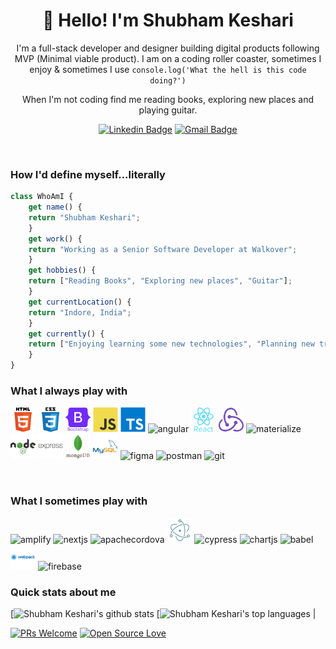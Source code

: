 <h1 align="center">👋 Hello! I'm Shubham Keshari</h1>
<p align="center">
  I'm a full-stack developer and designer building digital products following MVP (Minimal viable product). I am on a coding roller coaster, sometimes I enjoy & sometimes I use <code>console.log('What the hell is this code doing?')</code>
</p>

<p align="center">When I'm not coding find me reading books, exploring new places and playing guitar.</p>

<div align="center">
  
  [![Linkedin Badge](https://img.shields.io/badge/LinkedIn-0077B5?style=for-the-badge&logo=linkedin&logoColor=white)](https://www.linkedin.com/in/shubhamkeshari005/)
  [![Gmail Badge](https://img.shields.io/badge/Gmail-D14836?style=for-the-badge&logo=gmail&logoColor=white)](mailto:shubhamkeshari005@gmail.com)
</div>
<br>

<h3>How I'd define myself...literally</h3>

```javascript
class WhoAmI {
    get name() {
	return "Shubham Keshari";
    }
    get work() {
	return "Working as a Senior Software Developer at Walkover";
    }
    get hobbies() {
	return ["Reading Books", "Exploring new places", "Guitar"];
    }
    get currentLocation() {
	return "Indore, India";
    }
    get currently() {
	return ["Enjoying learning some new technologies", "Planning new trip"];
    }
}
```

<be>

### What I always play with

<p>
  <img
    src="https://raw.githubusercontent.com/devicons/devicon/master/icons/html5/html5-original-wordmark.svg"
    alt="html5"
    title="html5"
    width="40"
    height="40"
  />
  <img
    src="https://raw.githubusercontent.com/devicons/devicon/master/icons/css3/css3-original-wordmark.svg"
    alt="css3"
    title="css3"
    width="40"
    height="40"
  />
  <img
    src="https://raw.githubusercontent.com/devicons/devicon/master/icons/bootstrap/bootstrap-plain-wordmark.svg"
    alt="bootstrap"
    title="bootstrap"
    width="40"
    height="40"
  />
  <img
    src="https://raw.githubusercontent.com/devicons/devicon/master/icons/javascript/javascript-original.svg"
    alt="javascript"
    title="javascript"
    width="40"
    height="40"
  />
  <img
    src="https://raw.githubusercontent.com/devicons/devicon/master/icons/typescript/typescript-original.svg"
    alt="typescript"
    title="typescript"
    width="40"
    height="40"
  />
  <img
    src="https://angular.io/assets/images/logos/angular/angular.svg"
    alt="angular"
    title="angular"
    width="40"
    height="40"
  />
  <img
    src="https://raw.githubusercontent.com/devicons/devicon/master/icons/react/react-original-wordmark.svg"
    alt="react"
    title="react"
    width="40"
    height="40"
  />
  <img
    src="https://raw.githubusercontent.com/devicons/devicon/master/icons/redux/redux-original.svg"
    alt="redux"
    title="redux"
    width="40"
    height="40"
  />
  <img
    src="https://raw.githubusercontent.com/prplx/svg-logos/5585531d45d294869c4eaab4d7cf2e9c167710a9/svg/materialize.svg"
    alt="materialize"
    title="materialize"
    width="40"
    height="40"
  /><img
    src="https://raw.githubusercontent.com/devicons/devicon/master/icons/nodejs/nodejs-original-wordmark.svg"
    alt="nodejs"
    title="nodejs"
    width="40"
    height="40"
  />
  <img
    src="https://raw.githubusercontent.com/devicons/devicon/master/icons/express/express-original-wordmark.svg"
    alt="express"
    title="express"
    width="40"
    height="40"
  />
  <img
    src="https://raw.githubusercontent.com/devicons/devicon/master/icons/mongodb/mongodb-original-wordmark.svg"
    alt="mongodb"
    title="mongodb"
    width="40"
    height="40"
  />
  <img
    src="https://raw.githubusercontent.com/devicons/devicon/master/icons/mysql/mysql-original-wordmark.svg"
    alt="mysql"
    title="mysql"
    width="40"
    height="40"
  />
  <img
    src="https://www.vectorlogo.zone/logos/figma/figma-icon.svg"
    alt="figma"
    title="figma"
    width="40"
    height="40"
  />
  <img
    src="https://www.vectorlogo.zone/logos/getpostman/getpostman-icon.svg"
    alt="postman"
    title="postman"
    width="40"
    height="40"
  />
  <img
    src="https://www.vectorlogo.zone/logos/git-scm/git-scm-icon.svg"
    alt="git"
    title="git"
    width="40"
    height="40"
  />
</p>

<br>

### What I sometimes play with

<p>
  <img
    src="https://docs.amplify.aws/assets/logo-dark.svg"
    alt="amplify"
    title="amplify"
    width="40"
    height="40"
  />
  <img
    src="https://cdn.worldvectorlogo.com/logos/nextjs-2.svg"
    alt="nextjs"
    title="nextjs"
    width="40"
    height="40"
  />
  <!-- <img
    src="https://cdn.worldvectorlogo.com/logos/django.svg"
    alt="django"
    title="django"
    width="40"
    height="40"
  /> -->
  <!-- <img
    src="https://raw.githubusercontent.com/devicons/devicon/master/icons/amazonwebservices/amazonwebservices-original-wordmark.svg"
    alt="aws"
    title="aws"
    width="40"
    height="40"
  /> -->
  <img
    src="https://www.vectorlogo.zone/logos/apache_cordova/apache_cordova-icon.svg"
    alt="apachecordova"
    title="apachecordova"
    width="40"
    height="40"
  />
  <img
    src="https://raw.githubusercontent.com/devicons/devicon/master/icons/electron/electron-original.svg"
    alt="electron"
    title="electron"
    width="40"
    height="40"
  />
  <img
    src="https://raw.githubusercontent.com/simple-icons/simple-icons/6e46ec1fc23b60c8fd0d2f2ff46db82e16dbd75f/icons/cypress.svg"
    alt="cypress"
    title="cypress"
    width="40"
    height="40"
  />
  <img
    src="https://www.chartjs.org/media/logo-title.svg"
    alt="chartjs"
    title="chartjs"
    width="40"
    height="40"
  />
  <img
    src="https://www.vectorlogo.zone/logos/babeljs/babeljs-icon.svg"
    alt="babel"
    title="babel"
    width="40"
    height="40"
  />
  <img
    src="https://raw.githubusercontent.com/devicons/devicon/d00d0969292a6569d45b06d3f350f463a0107b0d/icons/webpack/webpack-original-wordmark.svg"
    alt="webpack"
    title="webpack"
    width="40"
    height="40"
  />
  <img
    src="https://www.vectorlogo.zone/logos/firebase/firebase-icon.svg"
    alt="firebase"
    title="firebase"
    width="40"
    height="40"
  />
  <!-- <img
    src="https://download.blender.org/branding/community/blender_community_badge_white.svg"
    alt="blender"
    title="blender"
    width="40"
    height="40"
  /> -->
  <!-- <img
    src="https://www.vectorlogo.zone/logos/flutterio/flutterio-icon.svg"
    alt="flutter"
    title="flutter"
    width="40"
    height="40"
  /> -->
  <!-- <img
    src="https://www.vectorlogo.zone/logos/heroku/heroku-icon.svg"
    alt="heroku"
    title="heroku"
    width="40"
    height="40"
  /> -->
  <!-- <img
  src="https://raw.githubusercontent.com/detain/svg-logos/780f25886640cef088af994181646db2f6b1a3f8/svg/nativescript.svg"
  alt="nativescript"
  title="nativescript"
  width="40"
  height="40"
  /> -->
  <!-- <img
  src="https://raw.githubusercontent.com/devicons/devicon/2ae2a900d2f041da66e950e4d48052658d850630/icons/pandas/pandas-original.svg"
  alt="pandas"
    title="pandas"
  width="40"
  height="40"
/> -->
  <!-- <img
  src="https://reactnative.dev/img/header_logo.svg"
  alt="reactnative"
    title="reactnative"
  width="40"
  height="40"
/> -->
  <!-- <img
  src="https://raw.githubusercontent.com/devicons/devicon/master/icons/redis/redis-original-wordmark.svg"
  alt="redis"
    title="redis"
  width="40"
  height="40"
/> -->
  <!-- <img
  src="https://upload.wikimedia.org/wikipedia/commons/0/05/Scikit_learn_logo_small.svg"
  alt="scikit_learn"
    title="scikit_learn"
  width="40"
  height="40"
/> -->
  <!-- <img
  src="https://www.vectorlogo.zone/logos/tensorflow/tensorflow-icon.svg"
  alt="tensorflow"
    title="tensorflow"
  width="40"
  height="40"
/> -->
  <!-- <img
  src="https://www.vectorlogo.zone/logos/unity3d/unity3d-icon.svg"
  alt="unity"
    title="unity"
  width="40"
  height="40"
/> -->
</p>




<be>

### Quick stats about me

[![Shubham Keshari's github stats](https://github-readme-stats.vercel.app/api?username=keshari05&show_icons=true&title_color=f6c32c&icon_color=f6c32c&text_color=9f9f9f&bg_color=151515&count_private=true)
[![Shubham Keshari's top languages](https://github-readme-stats.vercel.app/api/top-langs/?username=keshari05&show_icons=true&title_color=f6c32c&icon_color=f6c32c&text_color=9f9f9f&bg_color=151515&count_private=true&layout=compact) |

[![PRs Welcome](https://img.shields.io/badge/PRs-welcome-brightgreen.svg?style=flat&logo=github)](https://github.com/keshari05)
[![Open Source Love](https://badges.frapsoft.com/os/v2/open-source.svg?v=103)](https://github.com/keshari05)
